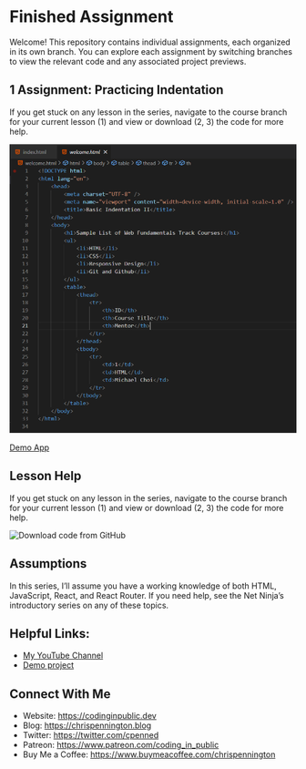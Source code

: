 # Finished Assignment

Welcome! This repository contains individual assignments, each organized in its own branch. You can explore each assignment by switching branches to view the relevant code and any associated project previews.

## 1 Assignment: Practicing Indentation
If you get stuck on any lesson in the series, navigate to the course branch for your current lesson (1) and view or download (2, 3) the code for more help.

![Indentation1](assets/Practicing-Indentation1.png)

[Demo App](https://codinginpublic.dev/projects/react-router-budget-app/)

## Lesson Help
If you get stuck on any lesson in the series, navigate to the course branch for your current lesson (1) and view or download (2, 3) the code for more help.

![Download code from GitHub](assets/code-help.jpeg)

## Assumptions
In this series, I’ll assume you have a working knowledge of both HTML, JavaScript, React, and React Router. If you need help, see the Net Ninja’s introductory series on any of these topics.

## Helpful Links:
- [My YouTube Channel](https://www.youtube.com/c/CodinginPublic)
- [Demo project](https://codinginpublic.dev/projects/react-router-budget-app/)

## Connect With Me
- Website: https://codinginpublic.dev
- Blog: https://chrispennington.blog
- Twitter: https://twitter.com/cpenned
- Patreon: https://www.patreon.com/coding_in_public
- Buy Me a Coffee: https://www.buymeacoffee.com/chrispennington
